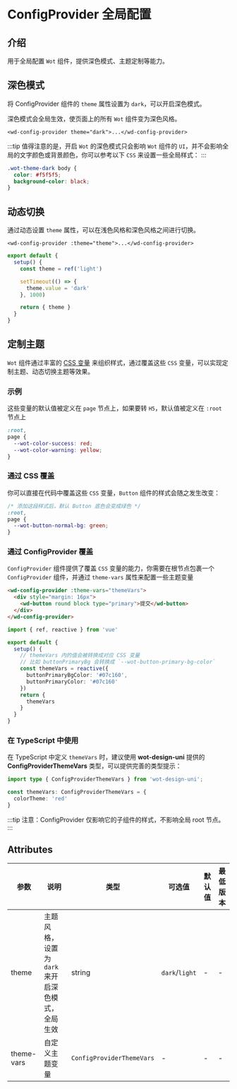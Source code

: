 <frame/>

# ConfigProvider 全局配置

## 介绍

用于全局配置 `Wot` 组件，提供深色模式、主题定制等能力。

## 深色模式

将 ConfigProvider 组件的 `theme` 属性设置为 `dark`，可以开启深色模式。

深色模式会全局生效，使页面上的所有 `Wot` 组件变为深色风格。

```vue
<wd-config-provider theme="dark">...</wd-config-provider>
```

:::tip
值得注意的是，开启 `Wot` 的深色模式只会影响 `Wot` 组件的 `UI`，并不会影响全局的文字颜色或背景颜色，你可以参考以下 `CSS` 来设置一些全局样式：
:::

```css
.wot-theme-dark body {
  color: #f5f5f5;
  background-color: black;
}
```

## 动态切换

通过动态设置 `theme` 属性，可以在浅色风格和深色风格之间进行切换。

```vue
<wd-config-provider :theme="theme">...</wd-config-provider>
```

```ts
export default {
  setup() {
    const theme = ref('light')

    setTimeout(() => {
      theme.value = 'dark'
    }, 1000)

    return { theme }
  }
}
```

## 定制主题

`Wot` 组件通过丰富的 [CSS 变量](https://developer.mozilla.org/zh-CN/docs/Web/CSS/Using_CSS_custom_properties) 来组织样式，通过覆盖这些 `CSS` 变量，可以实现定制主题、动态切换主题等效果。

### 示例

这些变量的默认值被定义在 `page` 节点上，如果要转 `H5`，默认值被定义在 `:root` 节点上

```css
:root,
page {
  --wot-color-success: red;
  --wot-color-warning: yellow;
}
```

### 通过 CSS 覆盖

你可以直接在代码中覆盖这些 `CSS` 变量，`Button` 组件的样式会随之发生改变：

```css
/* 添加这段样式后，默认 Button 底色会变成绿色 */
:root,
page {
  --wot-button-normal-bg: green;
}
```

### 通过 ConfigProvider 覆盖

`ConfigProvider` 组件提供了覆盖 `CSS` 变量的能力，你需要在根节点包裹一个 `ConfigProvider` 组件，并通过 `theme-vars` 属性来配置一些主题变量

```html
<wd-config-provider :theme-vars="themeVars">
  <div style="margin: 16px">
    <wd-button round block type="primary">提交</wd-button>
  </div>
</wd-config-provider>
```

```ts
import { ref, reactive } from 'vue'

export default {
  setup() {
    // themeVars 内的值会被转换成对应 CSS 变量
    // 比如 buttonPrimaryBg 会转换成 `--wot-button-primary-bg-color`
    const themeVars = reactive({
      buttonPrimaryBgColor: '#07c160',
      buttonPrimaryColor: '#07c160'
    })
    return {
      themeVars
    }
  }
}
```

### 在 TypeScript 中使用
在 TypeScript 中定义 `themeVars` 时，建议使用 __wot-design-uni__ 提供的 __ConfigProviderThemeVars__ 类型，可以提供完善的类型提示：

```ts
import type { ConfigProviderThemeVars } from 'wot-design-uni';

const themeVars: ConfigProviderThemeVars = {
  colorTheme: 'red'
}
```

:::tip
注意：ConfigProvider 仅影响它的子组件的样式，不影响全局 root 节点。
:::

## Attributes

| 参数       | 说明                                             | 类型   | 可选值         | 默认值 | 最低版本 |
| ---------- | ------------------------------------------------ | ------ | -------------- | ------ | -------- |
| theme      | 主题风格，设置为 `dark` 来开启深色模式，全局生效 | string | `dark`/`light` | -      | -        |
| theme-vars | 自定义主题变量                                   | `ConfigProviderThemeVars` | -              | -      | -        |

